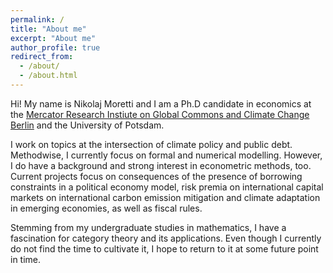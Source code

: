 ```yaml
---
permalink: /
title: "About me"
excerpt: "About me"
author_profile: true
redirect_from: 
  - /about/
  - /about.html
---
```

Hi! My name is Nikolaj Moretti and I am a Ph.D candidate in economics at the [Mercator Research Instiute on Global Commons and Climate Change Berlin](https://www.mcc-berlin.net/en/index.html) and the University of Potsdam.  

I work on topics at the intersection of climate policy and public debt. Methodwise, I currently focus on formal and numerical modelling. However, I do have a background and strong interest in econometric methods, too. Current projects focus on consequences of the presence of borrowing constraints in a political economy model, risk premia on international capital markets on international carbon emission mitigation and climate adaptation in emerging economies, as well as fiscal rules.  

Stemming from my undergraduate studies in mathematics, I have a fascination for category theory and its applications. Even though I currently do not find the time to cultivate it, I hope to return to it at some future point in time.

